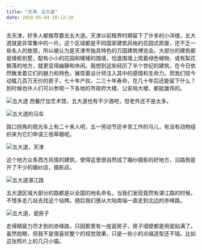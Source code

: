 ```yaml
---
title: "天津，五大道"
date: 2010-05-04 10:12:28
---
```


去天津，好多人都推荐要去五大道。天津以前租界时期留下了许多的小洋楼，五大道就是非常集中的一片。这个区域都是不同国家建筑风格的花园式房屋，还不乏一些名人的故居，所以被认为是天津市独具特色的万国建筑博览会。大部分的建筑都是矮栋别墅，配有小小的花园和矮矮的围墙，恰逢围墙上爬着绿色植物，或有梨花飘落的地方，就更显得幽静和休闲。我想到这些经历了半个世纪的建筑，在今日依然散发着它们的魅力和特色，展现着设计师注入其中的感情和生命力。而我们现今动辄几百万天价的房子，七十年产权，二三十年寿命，在几十年后还能留下什么？到时候也许人们可以参观一下各地的市政府大楼，公安局大楼，都挺雄伟的。 

![五大道](../../../images/2010/05/img_4915.jpg "五大道") 西餐厅加艺术馆，五大道也有不少酒吧，但老外还不是太多。 

![五大道的马车](../../../images/2010/05/img_4925.jpg "五大道的马车") 

路口拐角的观光车上有二十来人吧，五一劳动节还辛苦工作的马儿，有没有动物组织来为它们申请三倍草粮呢。 

![五大道，天津](../../../images/2010/05/img_4906.jpg "五大道，天津") 

这个地方众多西方风情的建筑，使得这里很自然成了婚纱摄影的好地方，沿路倒是开了不少的婚纱店，摄影店。 

![五大道湛江路](../../../images/2010/05/img_4917.jpg "五大道湛江路") 

五大道区域大部分的路都是以全国的地名命名，当我们发现竟然有湛江路的时候，不惜多走几站去找这个站牌。随后我们便从大陆南端一直走到北边的赤峰路。 

![五大道，瓷房子](../../../images/2010/05/img_4936.jpg "五大道，瓷房子") 

走得精疲力尽才到的赤峰路，只因那里有一座瓷房子，房子墙壁都是用瓷贴满了。虽然抢眼，但我不是很喜欢整个的视觉效果，只是一些小的点缀造型还不错。比如这张照片上的几只小猫。